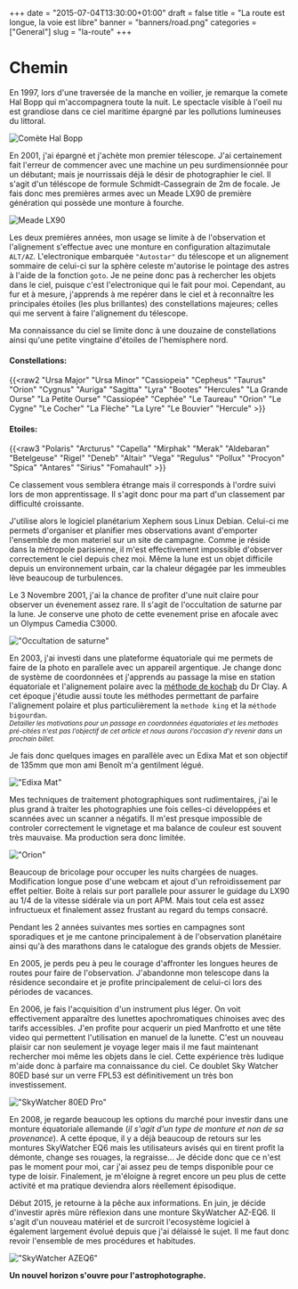 +++
date = "2015-07-04T13:30:00+01:00"
draft = false
title = "La route est longue, la voie est libre"
banner = "banners/road.png"
categories = ["General"]
slug = "la-route"
+++

# Chemin


En 1997, lors d'une traversée de la manche en voilier, je remarque la comete Hal Bopp qui m'accompagnera toute la nuit. Le spectacle visible à l'oeil nu est grandiose dans ce ciel maritime épargné par les pollutions lumineuses du littoral.

![Comète Hal Bopp ](https://upload.wikimedia.org/wikipedia/commons/thumb/d/df/Comet-Hale-Bopp-29-03-1997_hires_adj.jpg/300px-Comet-Hale-Bopp-29-03-1997_hires_adj.jpg)

En 2001, j'ai épargné et j'achète mon premier télescope. J'ai certainement fait l'erreur de commencer avec une machine un peu surdimensionnée pour un débutant; mais je nourrissais déjà le désir de photographier le ciel. Il s'agit d'un téléscope de formule Schmidt-Cassegrain de 2m de focale. Je fais donc mes premières armes avec un Meade LX90 de première génération qui possède une monture à fourche.

![Meade LX90](http://astro.atosc.org/images/lx90.png)

Les deux premières années, mon usage se limite à de l'observation et l'alignement s'effectue avec une monture en configuration altazimutale `ALT/AZ`. L'electronique embarquée `"Autostar"` du télescope et un alignement sommaire de celui-ci sur la sphère celeste m'autorise le pointage des astres à l'aide de la fonction `goto`. Je ne peine donc pas à rechercher les objets dans le ciel, puisque c'est l'electronique qui le fait pour moi. Cependant, au fur et à mesure, j'apprends à me repérer dans le ciel et à reconnaître les principales étoiles (les plus brillantes) des constellations majeures; celles qui me servent à faire l'alignement du télescope.

Ma connaissance du ciel se limite donc à une douzaine de constellations ainsi qu'une petite vingtaine d'étoiles de l'hemisphere nord.

#### Constellations:
{{<raw2
"Ursa Major"
"Ursa Minor"
"Cassiopeia"
"Cepheus"
"Taurus"
"Orion"
"Cygnus"
"Auriga"
"Sagitta"
"Lyra"
"Bootes"
"Hercules"
"La Grande Ourse"
"La Petite Ourse"
"Cassiopée"
"Cephée"
"Le Taureau"
"Orion"
"Le Cygne"
"Le Cocher"
"La Flèche"
"La Lyre"
"Le Bouvier"
"Hercule" >}}

#### Etoiles:
 {{<raw3 "Polaris"
  "Arcturus"
  "Capella"
  "Mirphak"
  "Merak"
  "Aldebaran"
  "Betelgeuse"
  "Rigel"
  "Deneb"
  "Altair"
  "Vega"
  "Regulus"
  "Pollux"
  "Procyon"
  "Spica"
  "Antares"
  "Sirius"
  "Fomahault" >}}

Ce classement vous semblera étrange mais il corresponds à l'ordre suivi lors de mon apprentissage. Il s'agit donc pour ma part d'un classement par difficulté croissante.

J'utilise alors le logiciel planétarium Xephem sous Linux Debian. Celui-ci me permets d'organiser et planifier mes observations avant d'emporter l'ensemble de mon materiel sur un site de campagne. Comme je réside dans la métropole parisienne, il m'est effectivement impossible d'observer correctement le ciel depuis chez moi. Même la lune est un objet difficile depuis un environnement urbain, car la chaleur dégagée par les immeubles lève beaucoup de turbulences.

Le 3 Novembre 2001, j'ai la chance de profiter d'une nuit claire pour observer un évenement assez rare. Il s'agit de l'occultation de saturne par la lune. Je conserve une photo de cette evenement prise en afocale avec un Olympus Camedia C3000.

!["Occultation de saturne"](http://astro.atosc.org/images/saturne.png)

En 2003, j'ai investi dans une plateforme équatoriale qui me permets de faire de la photo en parallele avec un appareil argentique. Je change donc de système de coordonnées et j'apprends au passage la mise en station équatoriale et l'alignement polaire avec la [méthode de kochab](http://www.weasner.com/etx/ref_guides/polar_align.html) du Dr Clay. A cet époque j'étudie aussi toute les méthodes permettant de parfaire l'alignement polaire et plus particulièrement la `methode king` et la `méthode bigourdan`.
<br><small>*Detailler les motivations pour un passage en coordonnées équatoriales et les methodes pré-citées n'est pas l'objectif de cet article et nous aurons l'occasion d'y revenir dans un prochain billet.*</small>

Je fais donc quelques images en parallèle avec un Edixa Mat et son objectif de 135mm que mon ami Benoît m'a gentilment légué.

!["Edixa Mat"](http://astro.atosc.org/images/edixa-mat135.png)

Mes techniques de traitement photographiques sont rudimentaires, j'ai le plus grand à traiter les photographies une fois celles-ci développées et scannées avec un scanner a négatifs. Il m'est presque impossible de controler correctement le vignetage et ma balance de couleur est souvent très mauvaise. Ma production sera donc limitée.

!["Orion"](http://astro.atosc.org/images/orion.png)

Beaucoup de bricolage pour occuper les nuits chargées de nuages. Modification longue pose d'une  webcam et ajout d'un refroidissement par effet peltier. Boite à relais sur port parallele pour assurer le guidage du LX90 au 1/4 de la vitesse sidérale via un port APM. Mais tout cela est assez infructueux et finalement assez frustant au regard du temps consacré.

Pendant les 2 années suivantes mes sorties en campagnes sont sporadiques et je me cantone principalement à de l'observation planétaire ainsi qu'à des marathons dans le catalogue des grands objets de Messier.

En 2005, je perds peu à peu le courage d'affronter les longues heures de routes pour faire de l'observation. J'abandonne mon telescope dans la résidence secondaire et je profite principalement de celui-ci lors des périodes de vacances.

En 2006, je fais l'acquisition d'un instrument plus léger. On voit effectivement apparaître des lunettes apochromatiques chinoises avec des tarifs accessibles. J'en profite pour acquerir un pied Manfrotto et une tête video qui permettent l'utilisation en manuel de la lunette. C'est un nouveau plaisir car non seulement je voyage leger mais il me faut maintenant rechercher moi même les objets dans le ciel. Cette expérience très ludique m'aide donc à parfaire ma connaissance du ciel. Ce doublet Sky Watcher 80ED basé sur un verre FPL53 est définitivement un très bon investissement.

!["SkyWatcher 80ED Pro"](http://astro.atosc.org/images/80ED.png)

En 2008, je regarde beaucoup les options du marché pour investir dans une monture équatoriale allemande (*il s'agit d'un type de monture et non de sa provenance*). A cette époque, il y a déjà beaucoup de retours sur les montures SkyWatcher EQ6 mais les utilisateurs avisés qui en tirent profit la démonte, change ses rouages, la regraisse... Je décide donc que ce n'est pas le moment pour moi, car j'ai assez peu de temps disponible pour ce type de loisir. Finalement, je m'éloigne à regret encore un peu plus de cette activité et ma pratique deviendra alors réellement épisodique.

Début 2015, je retourne à la pêche aux informations. En juin, je décide d'investir après mûre réflexion dans une monture SkyWatcher AZ-EQ6. Il s'agit d'un nouveau matériel et de surcroit l'ecosystème logiciel à également largement évolué depuis que j'ai délaissé le sujet. Il me faut donc revoir l'ensemble de mes procédures et habitudes.

!["SkyWatcher AZEQ6"](http://astro.atosc.org/images/AZEQ6.png)

**Un nouvel horizon s'ouvre pour l'astrophotographe.**
